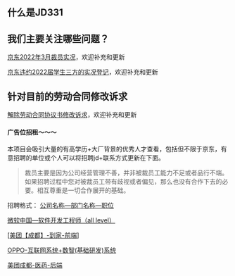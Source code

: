 ## 什么是JD331



## 我们主要关注哪些问题？
[京东2022年3月裁员实况](https://github.com/JD331/JD331/blob/main/%E4%BA%AC%E4%B8%9C2022%E5%B9%B43%E6%9C%88%E8%A3%81%E5%91%98%E5%AE%9E%E5%86%B5.md)，欢迎补充和更新

[京东违约2022届学生三方的实况登记](https://github.com/JD331/JD331/blob/main/%E4%BA%AC%E4%B8%9C%E8%BF%9D%E7%BA%A62022%E5%B1%8A%E6%A0%A1%E6%8B%9B%E7%94%9F%E4%B8%89%E6%96%B9%E7%9A%84%E5%AE%9E%E5%86%B5.md)，欢迎补充和更新



## 针对目前的劳动合同修改诉求

[解除劳动合同协议书修改诉求](https://github.com/JD331/JD331/blob/main/%E3%80%8A%E8%A7%A3%E9%99%A4%E5%8A%B3%E5%8A%A8%E5%90%88%E5%90%8C%E5%8D%8F%E8%AE%AE%E4%B9%A6%E3%80%8B%E4%BF%AE%E6%94%B9%E8%AF%89%E6%B1%82.md)，欢迎补充和更新



#### 广告位招租～～～

本项目会吸引大量的有高学历+大厂背景的优秀人才查看，包括但不限于京东，有意招聘的单位或个人可以将招聘jd+联系方式更新在下面。

> 裁员主要是因为公司经营管理不善，并非被裁员工能力不足或者品行不端。如果招聘过程中您对被裁员工带有歧视或者偏见，那么也没有合作下去的必要。相互尊重是一切合作展开的基础。



招聘格式：
[公司名称—部门名称—职位](https://github.com/JD331/JD331/blob/main/%E6%8B%9B%E8%81%98%E9%9C%80%E6%B1%82/%E5%85%AC%E5%8F%B8%E5%90%8D%E7%A7%B0%E2%80%94%E9%83%A8%E9%97%A8%E5%90%8D%E7%A7%B0%E2%80%94%E8%81%8C%E4%BD%8D.md)

[微软中国—软件开发工程师（all level）](https://github.com/JD331/JD331/blob/main/%E6%8B%9B%E8%81%98%E9%9C%80%E6%B1%82/%E5%BE%AE%E8%BD%AF%E4%B8%AD%E5%9B%BD%E2%80%94%E8%BD%AF%E4%BB%B6%E5%BC%80%E5%8F%91%E5%B7%A5%E7%A8%8B%E5%B8%88%EF%BC%88all%20level%EF%BC%89.md)

[[美团【成都】-到家-前端](https://github.com/JD331/JD331/blob/main/招聘需求/美团【成都】-到家-前端.md)]

[OPPO-互联网系统+数智(基础研发)系统](https://github.com/JD331/JD331/blob/main/招聘需求/OPPO-互联网系统%2B数智(基础研发)系统.md)

[美团成都-医药-后端](https://github.com/JD331/JD331/blob/main/招聘需求/美团成都-医药-后端.md)






<!--
**JD331/JD331** is a ✨ _special_ ✨ repository because its `README.md` (this file) appears on your GitHub profile.

Here are some ideas to get you started:

- 🔭 I’m currently working on ...
- 🌱 I’m currently learning ...
- 👯 I’m looking to collaborate on ...
- 🤔 I’m looking for help with ...
- 💬 Ask me about ...
- 📫 How to reach me: ...
- 😄 Pronouns: ...
- ⚡ Fun fact: ...
-->
